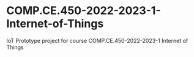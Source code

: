 # COMP.CE.450-2022-2023-1-Internet-of-Things
IoT Prototype project for course COMP.CE.450-2022-2023-1 Internet of Things
